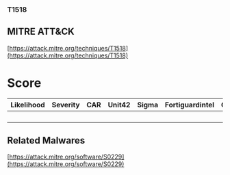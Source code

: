 
### T1518
## MITRE ATT&CK
[https://attack.mitre.org/techniques/T1518](https://attack.mitre.org/techniques/T1518)

# Score

| Likelihood | Severity | CAR | Unit42 | Sigma | Fortiguardintel | Groups | Malwares | Tools |
| ---------- | -------- | --- | ------ | ----- | --------------- | ---  | --- | --- |
 |   |   |   |   |   |   |   | 1 |   |



## Related Malwares

[https://attack.mitre.org/software/S0229](https://attack.mitre.org/software/S0229)
[]()
